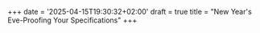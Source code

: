 +++
date = '2025-04-15T19:30:32+02:00'
draft = true
title = "New Year's Eve-Proofing Your Specifications"
+++

